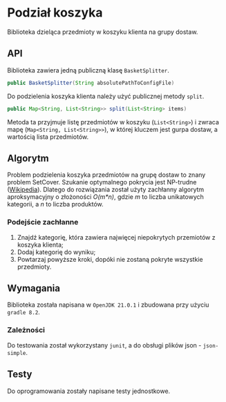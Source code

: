 # Podział koszyka

Biblioteka dzieląca przedmioty w koszyku klienta na grupy dostaw.

## API
Biblioteka zawiera jedną publiczną klasę `BasketSplitter`.

```java
public BasketSplitter(String absolutePathToConfigFile)
```

Do podzielenia koszyka klienta należy użyć publicznej metody `split`.
```java
public Map<String, List<String>> split(List<String> items)
```

Metoda ta przyjmuje listę przedmiotów w koszyku (`List<String>`)
i zwraca mapę (`Map<String, List<String>>`), w której kluczem jest gurpa dostaw, a wartością lista przedmiotów.

## Algorytm
Problem podzielenia koszyka przedmiotów na grupę dostaw to znany problem SetCover.
Szukanie optymalnego pokrycia jest NP-trudne ([Wikipedia](https://en.wikipedia.org/wiki/Set_cover_problem)).
Dlatego do rozwiązania został użyty zachłanny algorytm aproksymacyjny o złożoności *O(m\*n)*, gdzie *m* to liczba unikatowych kategorii, a *n* to liczba produktów.

### Podejście zachłanne
1. Znajdź kategorię, która zawiera najwięcej niepokrytych przemiotów z koszyka klienta;
2. Dodaj kategorię do wyniku;
3. Powtarzaj powyższe kroki, dopóki nie zostaną pokryte wszystkie przedmioty.

## Wymagania
Biblioteka została napisana w `OpenJDK 21.0.1` i zbudowana przy użyciu `gradle 8.2`.

### Zależności
Do testowania został wykorzystany `junit`, a do obsługi plików json - `json-simple`.

## Testy
Do oprogramowania zostały napisane testy jednostkowe.
